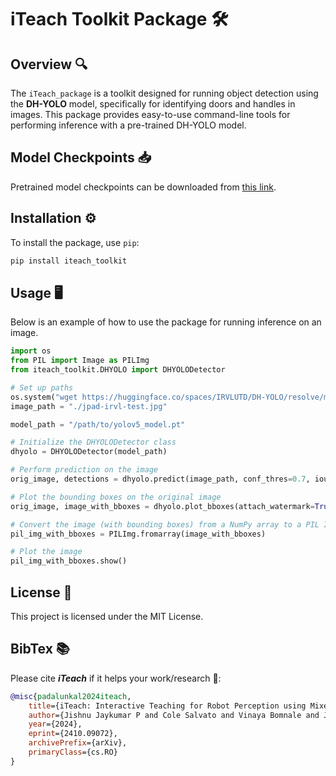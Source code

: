 # iTeach Toolkit Package 🛠️

## Overview 🔍
The `iTeach_package` is a toolkit designed for running object detection using the **DH-YOLO** model, specifically for identifying doors and handles in images. This package provides easy-to-use command-line tools for performing inference with a pre-trained DH-YOLO model.

## Model Checkpoints 📥
Pretrained model checkpoints can be downloaded from [this link](https://utdallas.box.com/v/DHYOLO-Pretrained-Checkpoints).

## Installation ⚙️
To install the package, use `pip`:

```bash
pip install iteach_toolkit
```

## Usage 🖥️

Below is an example of how to use the package for running inference on an image.

```python
import os
from PIL import Image as PILImg
from iteach_toolkit.DHYOLO import DHYOLODetector

# Set up paths
os.system("wget https://huggingface.co/spaces/IRVLUTD/DH-YOLO/resolve/main/test_imgs/jpad-irvl-test.jpg")
image_path = "./jpad-irvl-test.jpg"

model_path = "/path/to/yolov5_model.pt"

# Initialize the DHYOLODetector class
dhyolo = DHYOLODetector(model_path)

# Perform prediction on the image
orig_image, detections = dhyolo.predict(image_path, conf_thres=0.7, iou_thres=0.7, max_det=1000)

# Plot the bounding boxes on the original image
orig_image, image_with_bboxes = dhyolo.plot_bboxes(attach_watermark=True)

# Convert the image (with bounding boxes) from a NumPy array to a PIL Image for display.
pil_img_with_bboxes = PILImg.fromarray(image_with_bboxes)

# Plot the image
pil_img_with_bboxes.show()
```

## License 📜

This project is licensed under the MIT License.

## BibTex 📚
Please cite ***iTeach*** if it helps your work/research 🙌:
```bibtex
@misc{padalunkal2024iteach,
    title={iTeach: Interactive Teaching for Robot Perception using Mixed Reality},
    author={Jishnu Jaykumar P and Cole Salvato and Vinaya Bomnale and Jikai Wang and Yu Xiang},
    year={2024},
    eprint={2410.09072},
    archivePrefix={arXiv},
    primaryClass={cs.RO}
}
```
